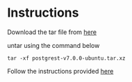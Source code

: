 # Instructions

Download the tar file from [here](https://github.com/PostgREST/postgrest)

untar using the command below
```
tar -xf postgrest-v7.0.0-ubuntu.tar.xz
```
Follow the instructions provided [here](https://postgrest.org/en/v4.3/tutorials/tut0.html)
